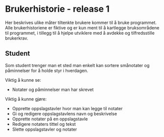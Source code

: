 # Brukerhistorie - release 1

Her beskrives ulike måter tiltenkte brukere kommer til å bruke programmet. Alle brukerhistoriene er fiktive og er kun ment til å kartlegge bruksområdene til programmet, i tillegg til å hjelpe utviklere med å avdekke og tilfredsstille brukerkrav.

## Student
Som student trenger man et sted man enkelt kan sortere smånotater og påminnelser for å holde styr i hverdagen.

Viktig å kunne se:
- Notater og påminnelser man har skrevet

Viktig å kunne gjøre:
- Opprette oppslagstavler hvor man kan legge til notater
- Gi og redigere oppslagstavlens navn og beskrivelse
- Opprette notater på en oppslagstavle
- Redigere notaters tittel og tekst
- Slette oppslagstavler og notater
